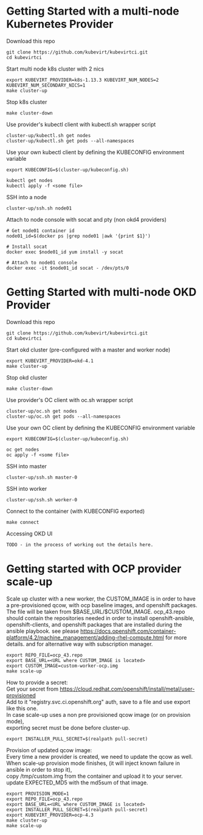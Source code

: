# Getting Started with a multi-node Kubernetes Provider

Download this repo
```
git clone https://github.com/kubevirt/kubevirtci.git
cd kubevirtci
```

Start multi node k8s cluster with 2 nics
```
export KUBEVIRT_PROVIDER=k8s-1.13.3 KUBEVIRT_NUM_NODES=2 KUBEVIRT_NUM_SECONDARY_NICS=1
make cluster-up
```

Stop k8s cluster
```
make cluster-down
```

Use provider's kubectl client with kubectl.sh wrapper script
```
cluster-up/kubectl.sh get nodes
cluster-up/kubectl.sh get pods --all-namespaces
```

Use your own kubectl client by defining the KUBECONFIG environment variable
```
export KUBECONFIG=$(cluster-up/kubeconfig.sh)

kubectl get nodes
kubectl apply -f <some file>
```

SSH into a node
```
cluster-up/ssh.sh node01
```

Attach to node console with socat and pty (non okd4 providers)
```
# Get node01 container id
node01_id=$(docker ps |grep node01 |awk '{print $1}')

# Install socat
docker exec $node01_id yum install -y socat

# Attach to node01 console
docker exec -it $node01_id socat - /dev/pts/0
```

# Getting Started with multi-node OKD Provider

Download this repo
```
git clone https://github.com/kubevirt/kubevirtci.git
cd kubevirtci
```

Start okd cluster (pre-configured with a master and worker node)
```
export KUBEVIRT_PROVIDER=okd-4.1
make cluster-up
```

Stop okd cluster
```
make cluster-down
```

Use provider's OC client with oc.sh wrapper script
```
cluster-up/oc.sh get nodes
cluster-up/oc.sh get pods --all-namespaces
```

Use your own OC client by defining the KUBECONFIG environment variable
```
export KUBECONFIG=$(cluster-up/kubeconfig.sh)

oc get nodes
oc apply -f <some file>
```

SSH into master
```
cluster-up/ssh.sh master-0
```

SSH into worker
```
cluster-up/ssh.sh worker-0
```

Connect to the container (with KUBECONFIG exported)
```
make connect
```

Accessing OKD UI
```
TODO - in the process of working out the details here.
```

# Getting started with OCP provider scale-up

Scale up cluster with a new worker, the CUSTOM_IMAGE is in order to have a pre-provisioned qcow,
with ocp baseline images, and openshift packages.
The file will be taken from \$BASE_URL/\$CUSTOM_IMAGE.
ocp_43.repo should contain the repositories needed in order to install
openshift-ansible, openshift-clients, and openshift packages that are installed during the ansible playbook.
see please 
https://docs.openshift.com/container-platform/4.2/machine_management/adding-rhel-compute.html
for more details. and for alternative way with subscription manager.
```
export REPO_FILE=ocp_43.repo
export BASE_URL=<URL where CUSTOM_IMAGE is located>
export CUSTOM_IMAGE=custom-worker-ocp.img
make scale-up
```

How to provide a secret: \
Get your secret from https://cloud.redhat.com/openshift/install/metal/user-provisioned \
Add to it "registry.svc.ci.openshift.org" auth, save to a file and use export like this one. \
In case scale-up uses a non pre provisioned qcow image (or on provision mode), \
exporting secret must be done before cluster-up.
``` 
export INSTALLER_PULL_SECRET=$(realpath pull-secret)
```

Provision of updated qcow image: \
Every time a new provider is created, we need to update the qcow as well. \
When scale-up provision mode finishes, (it will inject known failure in ansible in order to stop it), \
copy /tmp/custom.img from the container and upload it to your server. \
update EXPECTED_MD5 with the md5sum of that image.
```
export PROVISION_MODE=1
export REPO_FILE=ocp_43.repo
export BASE_URL=<URL where CUSTOM_IMAGE is located>
export INSTALLER_PULL_SECRET=$(realpath pull-secret)
export KUBEVIRT_PROVIDER=ocp-4.3
make cluster-up
make scale-up
```

